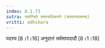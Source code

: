 ```yaml
---
index: 8.1.73
sutra: नामन्त्रिते समानाधिकरणे (सामान्यवचनम्)
vritti: adhikara
---
```


 पदस्य [8।1।16]  अनुदात्तं सर्वमापादादौ [8।1।18] 
